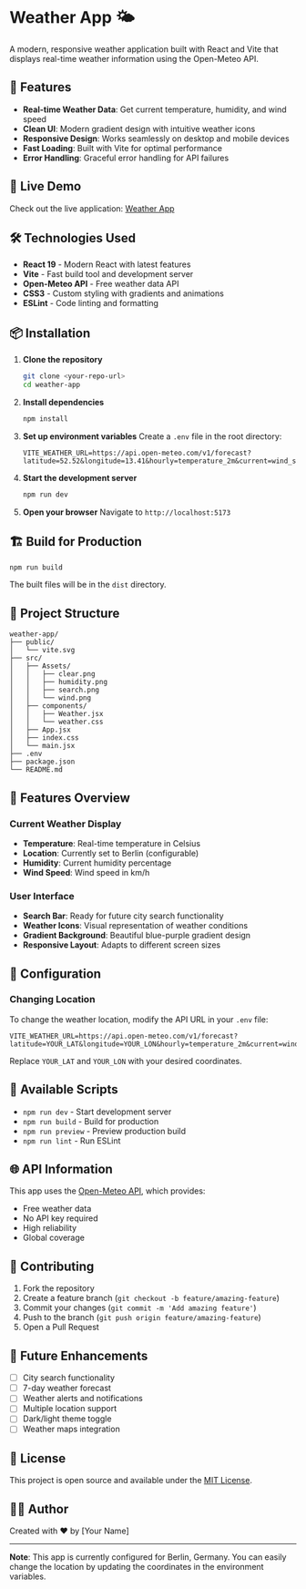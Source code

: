 # Weather App 🌤️

A modern, responsive weather application built with React and Vite that displays real-time weather information using the Open-Meteo API.

## 🌟 Features

- **Real-time Weather Data**: Get current temperature, humidity, and wind speed
- **Clean UI**: Modern gradient design with intuitive weather icons
- **Responsive Design**: Works seamlessly on desktop and mobile devices
- **Fast Loading**: Built with Vite for optimal performance
- **Error Handling**: Graceful error handling for API failures

## 🚀 Live Demo

Check out the live application: [Weather App](https://iirushil-weather-app-6el0.bolt.host)

## 🛠️ Technologies Used

- **React 19** - Modern React with latest features
- **Vite** - Fast build tool and development server
- **Open-Meteo API** - Free weather data API
- **CSS3** - Custom styling with gradients and animations
- **ESLint** - Code linting and formatting

## 📦 Installation

1. **Clone the repository**
   ```bash
   git clone <your-repo-url>
   cd weather-app
   ```

2. **Install dependencies**
   ```bash
   npm install
   ```

3. **Set up environment variables**
   Create a `.env` file in the root directory:
   ```env
   VITE_WEATHER_URL=https://api.open-meteo.com/v1/forecast?latitude=52.52&longitude=13.41&hourly=temperature_2m&current=wind_speed_10m,temperature_2m,relative_humidity_2m
   ```

4. **Start the development server**
   ```bash
   npm run dev
   ```

5. **Open your browser**
   Navigate to `http://localhost:5173`

## 🏗️ Build for Production

```bash
npm run build
```

The built files will be in the `dist` directory.

## 📁 Project Structure

```
weather-app/
├── public/
│   └── vite.svg
├── src/
│   ├── Assets/
│   │   ├── clear.png
│   │   ├── humidity.png
│   │   ├── search.png
│   │   └── wind.png
│   ├── components/
│   │   ├── Weather.jsx
│   │   └── weather.css
│   ├── App.jsx
│   ├── index.css
│   └── main.jsx
├── .env
├── package.json
└── README.md
```

## 🎨 Features Overview

### Current Weather Display
- **Temperature**: Real-time temperature in Celsius
- **Location**: Currently set to Berlin (configurable)
- **Humidity**: Current humidity percentage
- **Wind Speed**: Wind speed in km/h

### User Interface
- **Search Bar**: Ready for future city search functionality
- **Weather Icons**: Visual representation of weather conditions
- **Gradient Background**: Beautiful blue-purple gradient design
- **Responsive Layout**: Adapts to different screen sizes

## 🔧 Configuration

### Changing Location
To change the weather location, modify the API URL in your `.env` file:
```env
VITE_WEATHER_URL=https://api.open-meteo.com/v1/forecast?latitude=YOUR_LAT&longitude=YOUR_LON&hourly=temperature_2m&current=wind_speed_10m,temperature_2m,relative_humidity_2m
```

Replace `YOUR_LAT` and `YOUR_LON` with your desired coordinates.

## 🚀 Available Scripts

- `npm run dev` - Start development server
- `npm run build` - Build for production
- `npm run preview` - Preview production build
- `npm run lint` - Run ESLint

## 🌐 API Information

This app uses the [Open-Meteo API](https://open-meteo.com/), which provides:
- Free weather data
- No API key required
- High reliability
- Global coverage

## 🤝 Contributing

1. Fork the repository
2. Create a feature branch (`git checkout -b feature/amazing-feature`)
3. Commit your changes (`git commit -m 'Add amazing feature'`)
4. Push to the branch (`git push origin feature/amazing-feature`)
5. Open a Pull Request

## 📝 Future Enhancements

- [ ] City search functionality
- [ ] 7-day weather forecast
- [ ] Weather alerts and notifications
- [ ] Multiple location support
- [ ] Dark/light theme toggle
- [ ] Weather maps integration

## 📄 License

This project is open source and available under the [MIT License](LICENSE).

## 👨‍💻 Author

Created with ❤️ by [Your Name]

---

**Note**: This app is currently configured for Berlin, Germany. You can easily change the location by updating the coordinates in the environment variables.